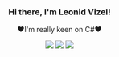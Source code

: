 <div align="center">
<h3>Hi there, I'm Leonid Vizel!</h3>  
  <p align="center">❤️I'm really keen on C#❤️</p>
  <img src="https://github-readme-stats.vercel.app/api?username=Leonid-Vizel&count_private=true&title_color=fefefe&bg_color=36393f&text_color=fefefe&show_icons=true&hide_border=true&custom_title=Leonid's%20Github%20Stats">
  <img src="https://readme-typing-svg.herokuapp.com/?color=%2336BCF7&lines=%D0%9D%D0%B0%D0%B3%D0%BE%D0%B2%D0%BD%D0%BE%D0%BA%D0%BE%D0%B4%D0%B8%D0%BB%20%D0%B8%20%D1%80%D0%B0%D0%B4)))">
  <img src="https://github-profile-trophy.vercel.app/?username=Leonid-Vizel">
</div>
